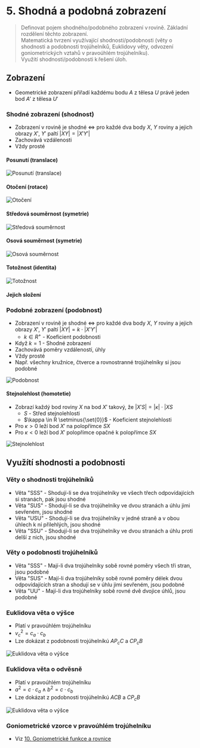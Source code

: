 # 5. Shodná a podobná zobrazení

> Definovat pojem shodného/podobného zobrazení v rovině. Základní rozdělení těchto zobrazení. \
> Matematická tvrzení využívající shodnosti/podobnosti (věty o shodnosti a podobnosti trojúhelníků, Euklidovy věty, odvození goniometrických vztahů v pravoúhlém trojúhelníku). \
> Využití shodnosti/podobnosti k řešení úloh.

## Zobrazení

- Geometrické zobrazení přiřadí každému bodu $A$ z tělesa $U$ právě jeden bod $A'$ z tělesa $U'$

### Shodné zobrazení (shodnost)

- Zobrazení v rovině je shodné $\iff$ pro každé dva body $X, \ Y$ roviny a jejich obrazy $X', \ Y'$ paltí $|XY| = |X'Y'|$
- Zachovává vzdálenosti
- Vždy prosté

#### Posunutí (translace)

![Posunutí (translace)](./posunuti.png)

#### Otočení (rotace)

![Otočení](./otoceni.png)

#### Středová souměrnost (symetrie)

![Středová souměrnost](./stredova_soumernost.png)

#### Osová souměrnost (symetrie)

![Osová souměrnost](./osova_soumernost.png)

#### Totožnost (identita)

![Totožnost](./totoznost.png)

#### Jejich složení

### Podobné zobrazení (podobnost)

- Zobrazení v rovině je shodné $\iff$ pro každé dva body $X, \ Y$ roviny a jejich obrazy $X', \ Y'$ paltí $|XY| = k \cdot |X'Y'|$
  - $k \in R^+$ - Koeficient podobnosti
- Když $k = 1$ - Shodné zobrazení
- Zachovává poměry vzdáleností, úhly
- Vždy prosté
- Např. všechny kružnice, čtverce a rovnostranné trojúhelníky si jsou podobné

![Podobnost](./podobnost.png)

#### Stejnolehlost (homotetie)

- Zobrazí každý bod roviny $X$ na bod $X'$ takový, že $|X'S| = |\kappa| \cdot |XS$
  - $S$ - Střed stejnolehlosti
  - $\kappa \in R \setminus{\set{0}}$ - Koeficient stejnolehlosti
- Pro $\kappa > 0$ leží bod $X'$ na polopřímce $SX$
- Pro $\kappa < 0$ leží bod $X'$ polopřímce opačné k polopřímce $SX$

![Stejnolehlost](./stejnolehlost.png)

## Využítí shodnosti a podobnosti

### Věty o shodnosti trojúhelníků

- Věta "SSS" - Shodují-li se dva trojúhelníky ve všech třech odpovídajících si stranách, pak jsou shodné
- Věta "SUS" - Shodují-li se dva trojúhelníky ve dvou stranách a úhlu jimi sevřeném, jsou shodné
- Věta "USU" - Shodují-li se dva trojúhelníky v jedné straně a v obou úhlech k ní přilehlých, jsou shodné
- Věta "SSU" - Shodují-li se dva trojúhelníky ve dvou stranách a úhlu proti delší z nich, jsou shodné

### Věty o podobnosti trojúhelníků

- Věta "SSS" - Mají-li dva trojúhelníky sobě rovné poměry všech tři stran, jsou podobné
- Věta "SUS" - Mají-li dva trojúhelníky sobě rovné poměry délek dvou odpovídajících stran a shodují se v úhlu jimi sevřeném, jsou podobné
- Věta "UU" - Mají-li dva trojúhelníky sobě rovné dvě dvojice úhlů, jsou podobné

### Euklidova věta o výšce

- Platí v pravoúhlém trojúhelníku
- $v^2_c = c_a \cdot c_b$
- Lze dokázat z podobnosti trojúhelníkú $A P_c C$ a $C P_c B$

![Euklidova věta o výšce](./veta_o_vysce.png)

### Euklidova věta o odvěsně

- Platí v pravoúhlém trojúhelníku
- $a^2 = c \cdot c_a \land b^2 = c \cdot c_b$
- Lze dokázat z podobnosti trojúhelníkú $A C B$ a $C P_c B$

![Euklidova věta o výšce](./veta_o_odvesne.png)

### Goniometrické vzorce v pravoúhlém trojúhelníku

- Viz [10. Goniometrické funkce a rovnice](../10/_.md#p%C5%99es-pom%C4%9Bry-d%C3%A9lek-stran-v-pravo%C3%BAhl%C3%A9m-troj%C3%BAheln%C3%ADku)
